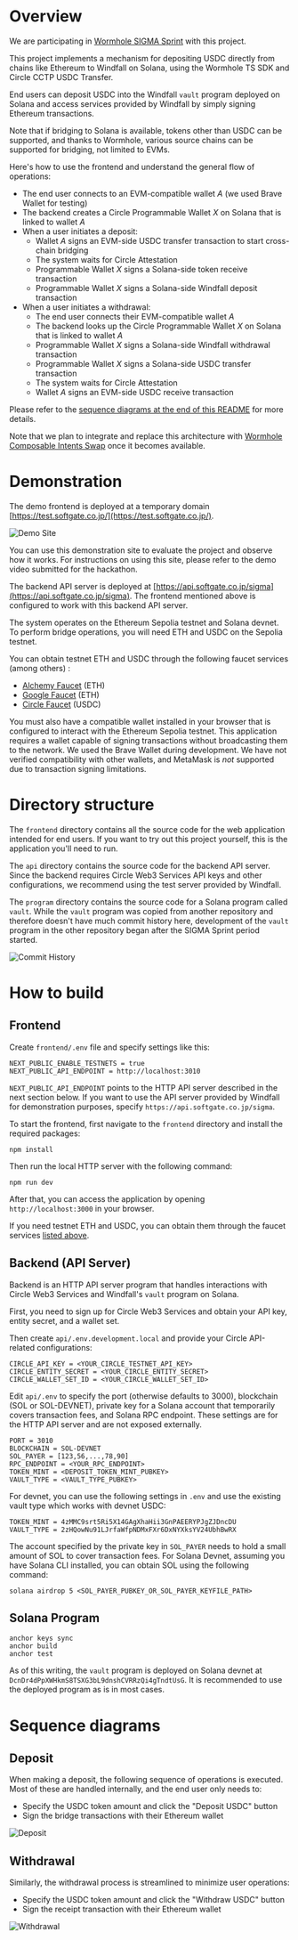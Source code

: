 # Overview

We are participating in [Wormhole SIGMA Sprint](https://sigma.wormhole.com/sprint) with this project.

This project implements a mechanism for depositing USDC directly from chains like Ethereum to Windfall on Solana, using the Wormhole TS SDK and Circle CCTP USDC Transfer.

End users can deposit USDC into the Windfall `vault` program deployed on Solana and access services provided by Windfall by simply signing Ethereum transactions.

Note that if bridging to Solana is available, tokens other than USDC can be supported, and thanks to Wormhole, various source chains can be supported for bridging, not limited to EVMs.

Here's how to use the frontend and understand the general flow of operations:

- The end user connects to an EVM-compatible wallet *A* (we used Brave Wallet for testing)
- The backend creates a Circle Programmable Wallet *X* on Solana that is linked to wallet *A*
- When a user initiates a deposit:
  - Wallet *A* signs an EVM-side USDC transfer transaction to start cross-chain bridging
  - The system waits for Circle Attestation
  - Programmable Wallet *X* signs a Solana-side token receive transaction
  - Programmable Wallet *X* signs a Solana-side Windfall deposit transaction
- When a user initiates a withdrawal:
  - The end user connects their EVM-compatible wallet *A*
  - The backend looks up the Circle Programmable Wallet *X* on Solana that is linked to wallet *A*
  - Programmable Wallet *X* signs a Solana-side Windfall withdrawal transaction
  - Programmable Wallet *X* signs a Solana-side USDC transfer transaction
  - The system waits for Circle Attestation
  - Wallet *A* signs an EVM-side USDC receive transaction

Please refer to the [sequence diagrams at the end of this README](#diagrams) for more details.

Note that we plan to integrate and replace this architecture with [Wormhole Composable Intents Swap](https://wormhole.com/blog/wormhole-launches-era3-adding-intents-protocol-and-major-user-experience) once it becomes available.

# Demonstration

The demo frontend is deployed at a temporary domain [https://test.softgate.co.jp/](https://test.softgate.co.jp/).

![Demo Site](Frontend.png)

You can use this demonstration site to evaluate the project and observe how it works.
For instructions on using this site, please refer to the demo video submitted for the hackathon.

The backend API server is deployed at [https://api.softgate.co.jp/sigma](https://api.softgate.co.jp/sigma).
The frontend mentioned above is configured to work with this backend API server.

The system operates on the Ethereum Sepolia testnet and Solana devnet.
To perform bridge operations, you will need ETH and USDC on the Sepolia testnet.

You can obtain testnet ETH and USDC through the following faucet services (among others) <a id="faucets">:</a>

- [Alchemy Faucet](https://www.alchemy.com/faucets/ethereum-sepolia) (ETH)
- [Google Faucet](https://cloud.google.com/application/web3/faucet/ethereum/sepolia) (ETH)
- [Circle Faucet](https://faucet.circle.com/) (USDC)

You must also have a compatible wallet installed in your browser that is configured to interact with the Ethereum Sepolia testnet.
This application requires a wallet capable of signing transactions without broadcasting them to the network.
We used the Brave Wallet during development.
We have not verified compatibility with other wallets, and MetaMask is *not* supported due to transaction signing limitations.

# Directory structure

The `frontend` directory contains all the source code for the web application intended for end users. If you want to try out this project yourself, this is the application you'll need to run.

The `api` directory contains the source code for the backend API server. Since the backend requires Circle Web3 Services API keys and other configurations, we recommend using the test server provided by Windfall.

The `program` directory contains the source code for a Solana program called `vault`.
While the `vault` program was copied from another repository and therefore doesn't have much commit history here, development of the `vault` program in the other repository began after the SIGMA Sprint period started.

![Commit History](Commit%20History.png)

# How to build

## Frontend

Create `frontend/.env` file and specify settings like this:

```shell
NEXT_PUBLIC_ENABLE_TESTNETS = true
NEXT_PUBLIC_API_ENDPOINT = http://localhost:3010
```

`NEXT_PUBLIC_API_ENDPOINT` points to the HTTP API server described in the next section below.
If you want to use the API server provided by Windfall for demonstration purposes, specify `https://api.softgate.co.jp/sigma`.

To start the frontend, first navigate to the `frontend` directory and install the required packages:

```shell
npm install
```
Then run the local HTTP server with the following command:

```shell
npm run dev
```

After that, you can access the application by opening `http://localhost:3000` in your browser.

If you need testnet ETH and USDC, you can obtain them through the faucet services [listed above](#faucets).

## Backend (API Server)

Backend is an HTTP API server program that handles interactions with Circle Web3 Services and Windfall's `vault` program on Solana.

First, you need to sign up for Circle Web3 Services and obtain your API key, entity secret, and a wallet set.

Then create `api/.env.development.local` and provide your Circle API-related configurations:

```shell
CIRCLE_API_KEY = <YOUR_CIRCLE_TESTNET_API_KEY>
CIRCLE_ENTITY_SECRET = <YOUR_CIRCLE_ENTITY_SECRET>
CIRCLE_WALLET_SET_ID = <YOUR_CIRCLE_WALLET_SET_ID>
```

Edit `api/.env` to specify the port (otherwise defaults to 3000), blockchain (SOL or SOL-DEVNET), private key for a Solana account that temporarily covers transaction fees, and Solana RPC endpoint. These settings are for the HTTP API server and are not exposed externally.

```shell
PORT = 3010
BLOCKCHAIN = SOL-DEVNET
SOL_PAYER = [123,56,...,78,90]
RPC_ENDPOINT = <YOUR_RPC_ENDPOINT>
TOKEN_MINT = <DEPOSIT_TOKEN_MINT_PUBKEY>
VAULT_TYPE = <VAULT_TYPE_PUBKEY>
```

For devnet, you can use the following settings in `.env` and use the existing vault type which works with devnet USDC:

```shell
TOKEN_MINT = 4zMMC9srt5Ri5X14GAgXhaHii3GnPAEERYPJgZJDncDU
VAULT_TYPE = 2zHQowNu91LJrfaWfpNDMxFXr6DxNYXksYV24UbhBwRX
```

The account specified by the private key in `SOL_PAYER` needs to hold a small amount of SOL to cover transaction fees.
For Solana Devnet, assuming you have Solana CLI installed, you can obtain SOL using the following command:

```shell
solana airdrop 5 <SOL_PAYER_PUBKEY_OR_SOL_PAYER_KEYFILE_PATH>
```

## Solana Program

```shell
anchor keys sync
anchor build
anchor test
```

As of this writing, the `vault` program is deployed on Solana devnet at `DcnDr4dPpXWHkmS8TSXG3bL9dnshCVRRzQi4gTndtUsG`.
It is recommended to use the deployed program as is in most cases.

# <a id="diagrams">Sequence diagrams</a>

## Deposit

When making a deposit, the following sequence of operations is executed.
Most of these are handled internally, and the end user only needs to:

- Specify the USDC token amount and click the "Deposit USDC" button
- Sign the bridge transactions with their Ethereum wallet

![Deposit](Deposit-Sequence.png)

## Withdrawal

Similarly, the withdrawal process is streamlined to minimize user operations:

- Specify the USDC token amount and click the "Withdraw USDC" button
- Sign the receipt transaction with their Ethereum wallet

![Withdrawal](Withdraw-Sequence.png)
